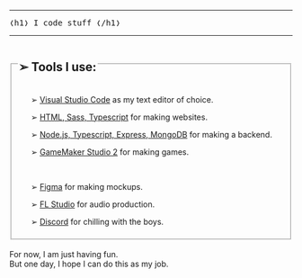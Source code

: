 <hr>
<big align="center">
    <code>&#10092;h1&#10093; I code stuff &#10092;/h1&#10093;</code>
</big>
<hr>

<fieldset>
  <legend><h2>&#10146; Tools I use:</h2></legend>
  <ul>
    <p>&#10146; <a href="">Visual Studio Code</a> as my text editor of choice.</p>
    <p>&#10146; <a href="">HTML, Sass, Typescript</a> for making websites.</p>
    <p>&#10146; <a href="">Node.js, Typescript, Express, MongoDB</a> for making a backend.</p>
    <p>&#10146; <a href="">GameMaker Studio 2</a> for making games.</p>
    <br>
    <p>&#10146; <a href="">Figma</a> for making mockups.</p>
    <p>&#10146; <a href="">FL Studio</a> for audio production.</p>
    <p>&#10146; <a href="">Discord</a> for chilling with the boys.</p>
  </ul>
</fieldset>

<br>

<div>For now, I am just having fun.</div>
<div>But one day, I hope I can do this as my job.</div>

